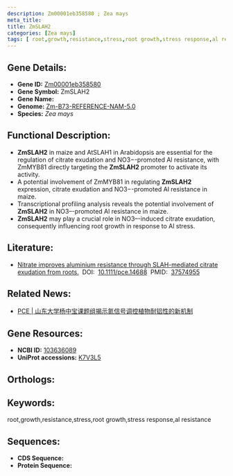 ```yaml
---
description: Zm00001eb358580 ; Zea mays
meta_title:
title: ZmSLAH2
categories: [Zea mays]
tags: [ root,growth,resistance,stress,root growth,stress response,al resistance ]
---
```


## Gene Details:
- **Gene ID:**	[Zm00001eb358580]()
- **Gene Symbol:** ZmSLAH2
- **Gene Name:** 
- **Genome:** [Zm-B73-REFERENCE-NAM-5.0]()
- **Species:** *Zea mays*

## Functional Description:
   - **ZmSLAH2** in maize and AtSLAH1 in Arabidopsis are essential for the regulation of citrate exudation and NO3−-promoted Al resistance, with ZmMYB81 directly targeting the **ZmSLAH2** promoter to activate its activity.
   - A potential involvement of ZmMYB81 in regulating **ZmSLAH2** expression, citrate exudation and NO3−-promoted Al resistance in maize.
   - Transcriptional profiling analysis reveals the potential involvement of **ZmSLAH2** in NO3–-promoted Al resistance in maize.
   - **ZmSLAH2** may play a crucial role in NO3–-induced citrate exudation, consequently influencing root growth in response to Al stress.

## Literature:
   - [Nitrate improves aluminium resistance through SLAH-mediated citrate exudation from roots.]( https://onlinelibrary.wiley.com/doi/10.1111/pce.14688)&nbsp;&nbsp;DOI:&nbsp;&nbsp;[10.1111/pce.14688](https://onlinelibrary.wiley.com/doi/10.1111/pce.14688)&nbsp;&nbsp;PMID:&nbsp;&nbsp;[37574955](https://pubmed.ncbi.nlm.nih.gov/37574955/)

## Related News:
   - [PCE | 山东大学杨中宝课题组揭示氮信号调控植物耐铝性的新机制](https://mp.weixin.qq.com/s/gGzU-aOaWQKsNwCWJ-0VhA)

## Gene Resources:
- **NCBI ID:** [103636089](https://www.ncbi.nlm.nih.gov/gene/?term=103636089)
- **UniProt accessions:** [K7V3L5](https://www.uniprot.org/uniprotkb/K7V3L5/entry)

## Orthologs:

## Keywords:
root,growth,resistance,stress,root growth,stress response,al resistance

## Sequences:
- **CDS Sequence:**
- **Protein Sequence:**
